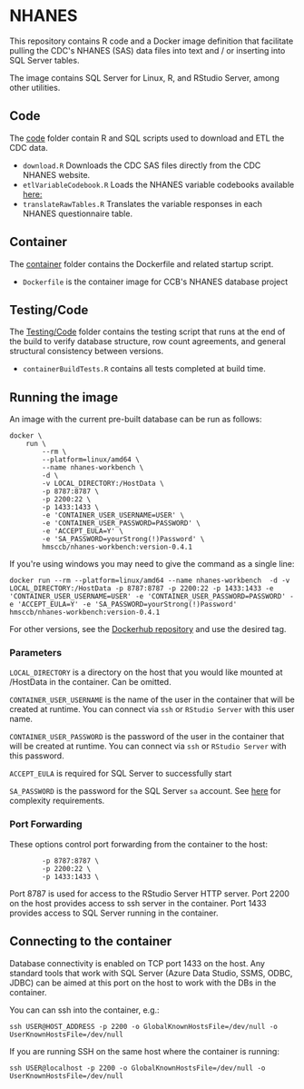 # NHANES

This repository contains R code and a Docker image definition that facilitate pulling the CDC's NHANES (SAS) data files into text and / or inserting into SQL Server tables.

The image contains SQL Server for Linux, R, and RStudio Server, among other utilities.

## Code
The [code](https://github.com/ccb-hms/NHANES/tree/main/Code) folder contain R and SQL scripts used to download and ETL the CDC data. 
* `download.R` Downloads the CDC SAS files directly from the CDC NHANES website.
* `etlVariableCodebook.R` Loads the NHANES variable codebooks available [here: ](https://github.com/ccb-hms/NHANES-metadata.git)
* `translateRawTables.R` Translates the variable responses in each NHANES questionnaire table.

## Container
The [container](https://github.com/ccb-hms/NHANES/tree/main/Container) folder contains the Dockerfile and related startup script.
* `Dockerfile` is the container image for CCB's NHANES database project

## Testing/Code
The [Testing/Code](https://github.com/ccb-hms/NHANES/tree/main/Testing/Code) folder contains the testing script that runs at the end of the build to verify database structure, row count agreements, and general structural consistency between versions.
* `containerBuildTests.R` contains all tests completed at build time.

## Running the image
An image with the current pre-built database can be run as follows:

```
docker \
    run \
        --rm \
        --platform=linux/amd64 \
        --name nhanes-workbench \
        -d \
        -v LOCAL_DIRECTORY:/HostData \
        -p 8787:8787 \
        -p 2200:22 \
        -p 1433:1433 \
        -e 'CONTAINER_USER_USERNAME=USER' \
        -e 'CONTAINER_USER_PASSWORD=PASSWORD' \
        -e 'ACCEPT_EULA=Y' \
        -e 'SA_PASSWORD=yourStrong(!)Password' \
        hmsccb/nhanes-workbench:version-0.4.1
```

If you're using windows you may need to give the command as a single line:

```
docker run --rm --platform=linux/amd64 --name nhanes-workbench  -d -v LOCAL_DIRECTORY:/HostData -p 8787:8787 -p 2200:22 -p 1433:1433 -e 'CONTAINER_USER_USERNAME=USER' -e 'CONTAINER_USER_PASSWORD=PASSWORD' -e 'ACCEPT_EULA=Y' -e 'SA_PASSWORD=yourStrong(!)Password' hmsccb/nhanes-workbench:version-0.4.1
```
For other versions, see the [Dockerhub repository](https://hub.docker.com/r/hmsccb/nhanes-workbench/tags) and use the desired tag.

### Parameters

`LOCAL_DIRECTORY` is a directory on the host that you would like mounted at /HostData in the container.  Can be omitted.

`CONTAINER_USER_USERNAME` is the name of the user in the container that will be created at runtime.  You can connect via `ssh` or `RStudio Server` with this user name.

`CONTAINER_USER_PASSWORD` is the password of the user in the container that will be created at runtime.  You can connect via `ssh` or `RStudio Server` with this password.

`ACCEPT_EULA` is required for SQL Server to successfully start

`SA_PASSWORD` is the password for the SQL Server `sa` account.  See [here](https://docs.microsoft.com/en-us/sql/relational-databases/security/password-policy?view=sql-server-ver15) for complexity requirements.

### Port Forwarding

These options control port forwarding from the container to the host:

```
        -p 8787:8787 \
        -p 2200:22 \
        -p 1433:1433 \
```

Port 8787 is used for access to the RStudio Server HTTP server.  Port 2200 on the host provides access to ssh server in the container.  Port 1433 provides access to SQL Server running in the container.

## Connecting to the container

Database connectivity is enabled on TCP port 1433 on the host. Any standard tools that work with SQL Server (Azure Data Studio, SSMS, ODBC, JDBC) can be aimed at this port on the host to work with the DBs in the container.

You can can ssh into the container, e.g.:

```
ssh USER@HOST_ADDRESS -p 2200 -o GlobalKnownHostsFile=/dev/null -o UserKnownHostsFile=/dev/null
```

If you are running SSH on the same host where the container is running:

```
ssh USER@localhost -p 2200 -o GlobalKnownHostsFile=/dev/null -o UserKnownHostsFile=/dev/null
```
